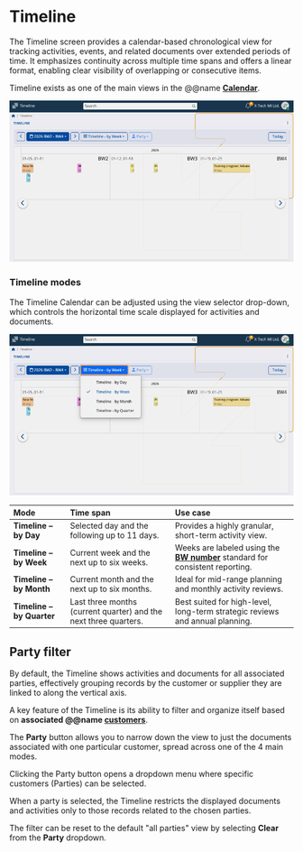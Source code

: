 # Timeline

The Timeline screen provides a calendar-based chronological view for tracking activities, events, and related documents over extended periods of time. It emphasizes continuity across multiple time spans and offers a linear format, enabling clear visibility of overlapping or consecutive items.

Timeline exists as one of the main views in the @@name **[Calendar](https://docs.erp.net/tech/modules/my/calendar/index.html#timeline)**.

![pictures](pictures/timeline_overview.png)

### Timeline modes

The Timeline Calendar can be adjusted using the view selector drop-down, which controls the horizontal time scale displayed for activities and documents.

![pictures](pictures/timeline_viewmodes.png)

| Mode | Time span | Use case |
| :--- | :--- | :--- |
| **Timeline – by Day** | Selected day and the following up to 11 days. | Provides a highly granular, short-term activity view. |
| **Timeline – by Week** | Current week and the next up to six weeks. | Weeks are labeled using the **[BW number](https://docs.erp.net/tech/modules/my/calendar.html#business-week-number)** standard for consistent reporting. |
| **Timeline – by Month** | Current month and the next up to six months. | Ideal for mid-range planning and monthly activity reviews. |
| **Timeline – by Quarter** | Last three months (current quarter) and the next three quarters. | Best suited for high-level, long-term strategic reviews and annual planning. |

## Party filter

By default, the Timeline shows activities and documents for all associated parties, effectively grouping records by the customer or supplier they are linked to along the vertical axis.

A key feature of the Timeline is its ability to filter and organize itself based on **associated @@name [customers](https://docs.erp.net/tech/modules/crm/sales/customers/index.html)**.

The **Party** button allows you to narrow down the view to just the documents associated with one particular customer, spread across one of the 4 main modes.

Clicking the Party button opens a dropdown menu where specific customers (Parties) can be selected.

When a party is selected, the Timeline restricts the displayed documents and activities only to those records related to the chosen parties.

The filter can be reset to the default "all parties" view by selecting **Clear** from the **Party** dropdown.
